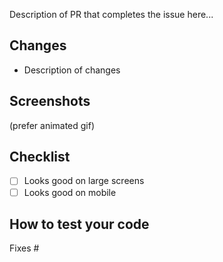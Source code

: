 Description of PR that completes the issue here...
## Changes 
- Description of changes
## Screenshots 
(prefer animated gif)
## Checklist
- [ ] Looks good on large screens
- [ ] Looks good on mobile

## How to test your code


Fixes #